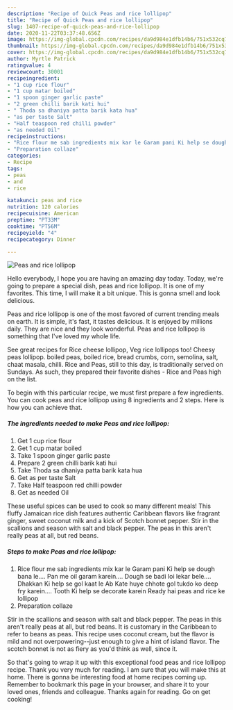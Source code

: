 ```yaml
---
description: "Recipe of Quick Peas and rice lollipop"
title: "Recipe of Quick Peas and rice lollipop"
slug: 1407-recipe-of-quick-peas-and-rice-lollipop
date: 2020-11-22T03:37:48.656Z
image: https://img-global.cpcdn.com/recipes/da9d984e1dfb14b6/751x532cq70/peas-and-rice-lollipop-recipe-main-photo.jpg
thumbnail: https://img-global.cpcdn.com/recipes/da9d984e1dfb14b6/751x532cq70/peas-and-rice-lollipop-recipe-main-photo.jpg
cover: https://img-global.cpcdn.com/recipes/da9d984e1dfb14b6/751x532cq70/peas-and-rice-lollipop-recipe-main-photo.jpg
author: Myrtle Patrick
ratingvalue: 4
reviewcount: 30001
recipeingredient:
- "1 cup rice flour"
- "1 cup matar boiled"
- "1 spoon ginger garlic paste"
- "2 green chilli barik kati hui"
- " Thoda sa dhaniya patta barik kata hua"
- "as per taste Salt"
- "Half teaspoon red chilli powder"
- "as needed Oil"
recipeinstructions:
- "Rice flour me sab ingredients mix kar le Garam pani Ki help se dough bana le.... Pan me oil garam karein.... Dough se badi loi lekar bele.... Dhakkan Ki help se gol kaat le Ab Kate huye chhote gol tukdo ko deep fry karein.... Tooth Ki help se decorate karein Ready hai peas and rice ke lollipop"
- "Preparation collaze"
categories:
- Recipe
tags:
- peas
- and
- rice

katakunci: peas and rice 
nutrition: 120 calories
recipecuisine: American
preptime: "PT33M"
cooktime: "PT56M"
recipeyield: "4"
recipecategory: Dinner

---
```



![Peas and rice lollipop](https://img-global.cpcdn.com/recipes/da9d984e1dfb14b6/751x532cq70/peas-and-rice-lollipop-recipe-main-photo.jpg)

Hello everybody, I hope you are having an amazing day today. Today, we're going to prepare a special dish, peas and rice lollipop. It is one of my favorites. This time, I will make it a bit unique. This is gonna smell and look delicious.

Peas and rice lollipop is one of the most favored of current trending meals on earth. It is simple, it's fast, it tastes delicious. It is enjoyed by millions daily. They are nice and they look wonderful. Peas and rice lollipop is something that I've loved my whole life.

See great recipes for Rice cheese lollipop, Veg rice lollipops too! Cheesy peas lollipop. boiled peas, boiled rice, bread crumbs, corn, semolina, salt, chaat masala, chilli. Rice and Peas, still to this day, is traditionally served on Sundays. As such, they prepared their favorite dishes - Rice and Peas high on the list.


To begin with this particular recipe, we must first prepare a few ingredients. You can cook peas and rice lollipop using 8 ingredients and 2 steps. Here is how you can achieve that.

<!--inarticleads1-->

##### The ingredients needed to make Peas and rice lollipop:

1. Get 1 cup rice flour
1. Get 1 cup matar boiled
1. Take 1 spoon ginger garlic paste
1. Prepare 2 green chilli barik kati hui
1. Take  Thoda sa dhaniya patta barik kata hua
1. Get as per taste Salt
1. Take Half teaspoon red chilli powder
1. Get as needed Oil


These useful spices can be used to cook so many different meals! This fluffy Jamaican rice dish features authentic Caribbean flavors like fragrant ginger, sweet coconut milk and a kick of Scotch bonnet pepper. Stir in the scallions and season with salt and black pepper. The peas in this aren&#39;t really peas at all, but red beans. 

<!--inarticleads2-->

##### Steps to make Peas and rice lollipop:

1. Rice flour me sab ingredients mix kar le Garam pani Ki help se dough bana le.... Pan me oil garam karein.... Dough se badi loi lekar bele.... Dhakkan Ki help se gol kaat le Ab Kate huye chhote gol tukdo ko deep fry karein.... Tooth Ki help se decorate karein Ready hai peas and rice ke lollipop
1. Preparation collaze


Stir in the scallions and season with salt and black pepper. The peas in this aren&#39;t really peas at all, but red beans. It is customary in the Caribbean to refer to beans as peas. This recipe uses coconut cream, but the flavor is mild and not overpowering--just enough to give a hint of island flavor. The scotch bonnet is not as fiery as you&#39;d think as well, since it. 

So that's going to wrap it up with this exceptional food peas and rice lollipop recipe. Thank you very much for reading. I am sure that you will make this at home. There is gonna be interesting food at home recipes coming up. Remember to bookmark this page in your browser, and share it to your loved ones, friends and colleague. Thanks again for reading. Go on get cooking!
